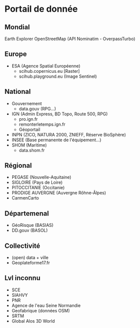 # Portail de donnée
## Mondial
Earth Explorer
OpenStreetMap (API Nominatim - OverpassTurbo)
## Europe
* ESA (Agence Spatial Européenne)
	* scihub.copernicus.eu [Raster]
	* scihub.playground.eu (Image Sentinel)

## National
* Gouvernement
	* data.gouv (RPG...)
* IGN (Admin Express, BD Topo, Route 500, RPG)
	* pro.ign.fr
	* remonterletemps.ign.fr
	* Géoportail
* INPN (ZICO, NATURA 2000, ZNIEFF, Réserve BioSphère)
* INSEE (Base permanente de l'équipement...)
* SHOM (Maritime)
	* data.shom.fr

## Régional
* PEGASE (Nouvelle-Aquitaine)
* SIGLOIRE (Pays de Loire)
* PITOCCITANIE (Occitanie)
* PRODIGE AUVERGNE (Auvergne Rôhne-Âlpes)
* CarmenCarto

## Départemenal
* GéoRisque (BASIAS)
* DD.gouv (BASOL)

## Collectivité
* (open) data + ville
* Geoplateforme17.fr

## Lvl inconnu
* SCE
* SIAHVY
* PNR
* Agence de l'eau Seine Normandie
* Geofabrique (données OSM)
* SRTM
* Global Alos 3D World
